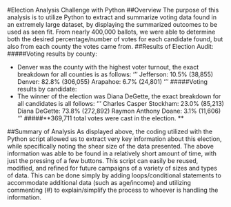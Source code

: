 #Election Analysis Challenge with Python
##Overview
The purpose of this analysis is to utilize Python to extract and summarize voting data found in an extremely large dataset, by displaying the summarized outcomes to be used as seen fit. From nearly 400,000 ballots, we were able to determine both the desired percentage/number of votes for each candidate found, but also from each county the votes came from.
##Results of Election Audit:
#####Voting results by county:
-	Denver was the county with the highest voter turnout, the exact breakdown for all counties is as follows:
‘’’
Jefferson: 10.5% (38,855)
Denver: 82.8% (306,055)
Arapahoe: 6.7% (24,801)
‘’’
#####Voting results by candidate:
-	The winner of the election was Diana DeGette, the exact breakdown for all candidates is all follows:
‘’’
Charles Casper Stockham: 23.0% (85,213)
Diana DeGette: 73.8% (272,892)
Raymon Anthony Doane: 3.1% (11,606)
‘’’
#####**369,711 total votes were cast in the election. **

##Summary of Analysis
As displayed above, the coding utilized with the Python script allowed us to extract very key information about this election, while specifically noting the shear size of the data presented. The above information was able to be found in a relatively short amount of time, with just the pressing of a few buttons. This script can easily be reused, modified, and refined for future campaigns of a variety of sizes and types of data. This can be done simply by adding loops/conditional statements to accommodate additional data (such as age/income) and utilizing commenting (#) to explain/simplify the process to whoever is handling the information. 
